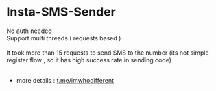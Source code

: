# Insta-SMS-Sender
No auth needed<br>
Support multi threads ( requests based )<br><br>
It took more than 15 requests to send SMS to the number (its not simple register flow , so it has high success rate in sending code)<br><br>
- more details : [t.me/imwhodifferent](https://t.me/imwhodifferent)<br>
